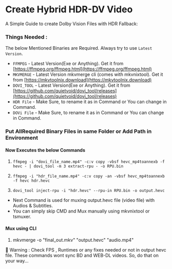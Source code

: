 # Create Hybrid HDR-DV Video
A Simple Guide to create Dolby Vision Files with HDR Fallback:

### Things Needed :
The below Mentioned Binaries are Required. Always try to use `Latest Version`.

- `FFMPEG` - Latest Version(Exe or Anything). Get it from [https://ffmpeg.org/ffmpeg.html](https://ffmpeg.org/ffmpeg.html)
- `MKVMERGE` - Latest Version mkvmerge cli (comes with mkvnixtool). Get it from [https://mkvtoolnix.download](https://mkvtoolnix.download)
- `DOVI_TOOL` - Latest Version(Exe or Anything). Get it from [https://github.com/quietvoid/dovi_tool/releases](https://github.com/quietvoid/dovi_tool/releases)
- `HDR File` - Make Sure, to rename it as in Command or You can change in Command.
- `DOVi File` - Make Sure, to rename it as in Command or You can change in Command.

### Put AllRequired Binary Files in same Folder or Add Path in Environment
#### Now Executes the below Commands
1. `ffmpeg -i "dovi_file_name.mp4" -c:v copy -vbsf hevc_mp4toannexb -f hevc - | dovi_tool -m 3 extract-rpu - -o RPU.bin`

2. `ffmpeg -i "hdr_file_name.mp4" -c:v copy -an -vbsf hevc_mp4toannexb -f hevc hdr.hevc`

3. `dovi_tool inject-rpu -i "hdr.hevc" --rpu-in RPU.bin -o output.hevc`


- Next Command is used for muxing output.hevc file (video file) with Audios & Subtitles.
- You can simply skip CMD and Mux manually using mkvnixtool or tsmuxer.

#### Mux using CLI

1. mkvmerge -o "final_out.mkv" "output.hevc" "audio.mp4"


🚫 Warning : Check FPS , Runtimes or any fixes needed or not in output hevc file. These commands wont sync BD and WEB-DL videos. So, do that on your way...

